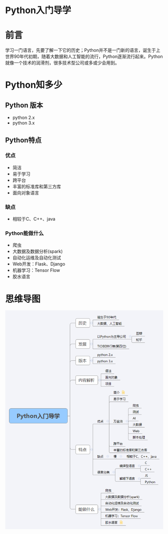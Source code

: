 # Python入门导学
# 前言
学习一门语言，先要了解一下它的历史；Python并不是一门新的语言，诞生于上世界90年代初期，随着大数据和人工智能的流行，Python逐渐流行起来。Python就像一个技术的润滑剂，很多技术型公司或多或少会用到。
# Python知多少
##  Python 版本
- python 2.x
- python 3.x

## Python特点
### 优点
- 简洁
- 易于学习
- 跨平台
- 丰富的标准库和第三方库
- 面向对象语言

### 缺点 
- 相较于C、C++、java

### Python能做什么
- 爬虫
- 大数据及数据分析(spark)
- 自动化运维及自动化测试
- Web开发：Flask、Django
- 机器学习：Tensor Flow
- 胶水语言

# 思维导图
![](../imgs/chapter01/Python入门导学.png)
